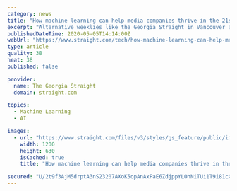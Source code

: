```yaml
---
category: news
title: "How machine learning can help media companies thrive in the 21st century"
excerpt: "Alternative weeklies like the Georgia Straight in Vancouver and NOW in Toronto are making use of artificial intelligence to boost their resiliency."
publishedDateTime: 2020-05-05T14:14:00Z
webUrl: "https://www.straight.com/tech/how-machine-learning-can-help-media-companies-thrive-in-21st-century"
type: article
quality: 38
heat: 38
published: false

provider:
  name: The Georgia Straight
  domain: straight.com

topics:
  - Machine Learning
  - AI

images:
  - url: "https://www.straight.com/files/v3/styles/gs_feature/public/images/20/05/graphic.jpg?itok=fz52IYwY"
    width: 1200
    height: 630
    isCached: true
    title: "How machine learning can help media companies thrive in the 21st century"

secured: "U/2t9f3AjM5drptA3nS23207AXoK5opAnAxPaE6ZdjppYLOhNiTUi1T9i81cXrIeaUbOS2ZJRUL7pYZgAsQw06g46qcDHdYZTnLATShNiXj+mu52vhssw9lfFDpIX0pPEQY6873/Sl3wq4m0QTSHs41VUkuWTkZKRr/5r39zaNth4/t2zEzeSB7kRXHgyz6TS0bjaundkfM7mVov4tVe5wvZVAywV8NyDLLT04eeNIeTMQyi8VacEKvzJnCgfxhHXs77CQcWX7lC+WqxNZLI1bv7NiH96fOrDonZYk06vBsKd8Xk877E/tnLPIPd3yfsAFV7NpoXAiyty9JFeF2tpcnnC1Om9VSF/yS65YJ9p1o2Q8AIFZTcYD60aR9UMMnKFuTxZcfahjjCFztQmq48e63bIdRpQyBXTk23JoFrlvAIwW0iMHqIXMq/dfxU4oAR3iR+gg29oPJek2TxnOTTR1jNyLyWtdtTO8GZu+K4yVM=;xn3VzDDmYR6vG4pLzfWLHQ=="
---
```


